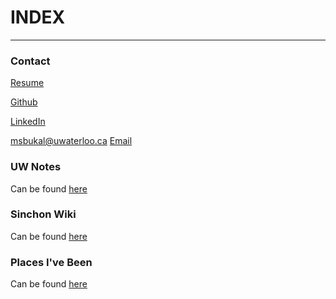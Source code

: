 # INDEX

*****

### Contact
[Resume](/resume.pdf)

[Github](https://github.com/msbukal)

[LinkedIn](https://www.linkedin.com/in/milena-bukal-483791156/)

<msbukal@uwaterloo.ca>
[Email](msbukal@uwaterloo.ca)

### UW Notes
Can be found [here](/notes.md)

### Sinchon Wiki
Can be found [here](http://sinchonwiki.milenabukal.me/index.php?title=Main_Page)

### Places I've Been
Can be found [here](/places.md)
